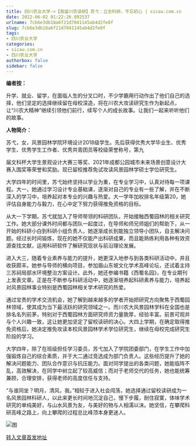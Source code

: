 ```yaml
---
title: 四川农业大学->【我留川农读研】苏弋：立志科研，不忘初心 | sicau.com.cn
date: 2022-06-02 01:22:26.092537
urlname: 7cb6e3db18a6f21d7041145ab4d2fe0f
slug: 7cb6e3db18a6f21d7041145ab4d2fe0f
tags: 
- 四川农业大学
categories:
- sicau.com.cn
- 四川农业大学
authorbox: false
sidebar: false
---
```

**编者按：**

升学、就业、留学，在面临人生的分叉口时，不少学霸用行动作出了他们自己的选择，他们坚定的选择继续留在母校深造，将在川农大攻读研究生作为新起点，让“川农大精神”继续引领他们前行，续写个人的成长故事。让我们一起来听听他们的故事。  

**人物简介：**

苏弋，女，风景园林学院环境设计2018级学生。先后获得优秀大学毕业生、优秀学生、优秀学生工作者、优秀共青团员等校级荣誉称号，第九
<!--more-->
届文科杯大学生景观设计大赛三等奖、2021年成都公园城市未来场景创意设计大赛入围奖等荣誉和奖励。现已留校推荐免试攻读风景园林学硕士学位研究生。

大学四年的时间里，苏弋始终坚持以学业为重，在专业学习中，认真对待每一项课程。大一，她通过学习设计专业基础课，逐渐对自己的专业有一些了解，并在不断深入的学习中，培养起对本专业的兴趣与热爱。大一学年加权排名年级第20，她评估自身能力与毅力，在心中定下努力获得推免资格的目标。

从大一下学期，苏弋就加入了导师带领的科研团队，开始接触西蜀园林的相关研究工作。她大部分课外时间都与团队一起度过，在导师和师兄师姐们的帮助下，从一开始的科研小白到科研小组负责人，她逐渐成长到能独立领导小团队，自主解决问题。经过长时间锻炼，现在的她不仅能产出科研成果，而且能熟练利用各种有效资源查找文献，运用科研软件了解研究现状与前沿理论发展。

进入大三，随着专业素养与能力的提升，她更深入地参与到各类科研活动中，并且收获颇丰。她参与导师的横向项目，参加眉山东坡文化学术高峰论坛，还试着主持三苏祠局部水环境整治方案设计。此外，她还参编书籍《西蜀名园》，在专业期刊上发表文章。正是在不断参与科研活动中，她逐渐培养起科研素养与能力，培养起对风景园林事业特别是西蜀园林相关学术研究的热爱。

通过宝贵的学术交流机会，她了解到越来越多的学者开始把研究方向聚焦于西蜀园林领域，使其成为当下最活跃的研究领域之一。而川农大风景园林学科在全国也是排名名列前茅，特别对于西蜀园林方面研究师资力量敦厚，经验丰富。前景可观并与个人兴趣一致，这让她更加坚定了留校读研的决心。大四上学期，在确定取得推免资格后，她决定推免攻读本校风景园林学术学位研究生，继续在母校完成研究生阶段的学习。

大学四年，除了在班级担任学习委员，苏弋加入了学院团委部门，在学生工作中加强锻炼自己的综合素质，并于大二通过竞选成为部门负责人。这些经历提升了她的解决问题能力、团队合作意识与抗压能力。面对同学提出的各类问题，她能临阵不乱，高效解决，在同学中树立起了较高威信；而对于老师交代的任务，她也能统筹兼顾，合理安排，获得老师的高度信任与支持。

“与谁同坐？明月，清风，我。”相较于进入社会闯荡，她选择通过留校读研成为一名风景园林科研人，以此来更长时间地沉淀自己，慢下步履，耐住寂寞，体味学术研究的单纯美好，与山水风景为友，与美好的物与人相濡以沫。她坚信，在攀爬科研高峰之路上，向上攀爬的过程总比峰顶本身更迷人。

![图](https://news.sicau.edu.cn/__local/A/B1/D6/AE79CAD57F2DD607A1910C75D30_98DF9688_8E065.jpg)

[转入文章首发地址](https://news.sicau.edu.cn/info/1078/68107.htm)